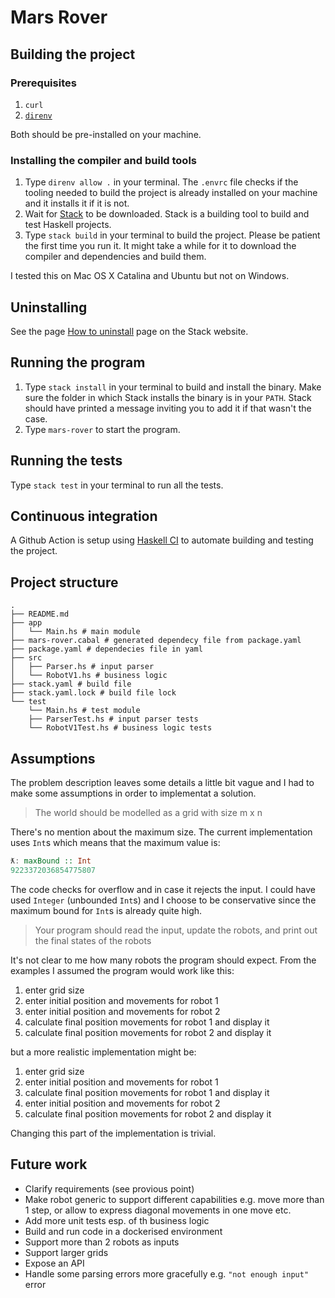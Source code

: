 # Mars Rover

## Building the project

### Prerequisites

1. `curl`
2. [`direnv`](https://direnv.net/)

Both should be pre-installed on your machine.

### Installing the compiler and build tools

1. Type `direnv allow .` in your terminal.
   The `.envrc` file checks if the tooling needed to build the project is
   already installed on your machine and it installs it if it is not.
2. Wait for [Stack](https://docs.haskellstack.org/en/stable) to be downloaded.
   Stack is a building tool to build and test Haskell projects.
3. Type `stack build` in your terminal to build the project.
   Please be patient the first time you run it. It might take a while for it
   to download the compiler and dependencies and build them.

I tested this on Mac OS X Catalina and Ubuntu but not on Windows.

## Uninstalling

See the page [How to uninstall](https://docs.haskellstack.org/en/stable/README/#how-to-uninstall)
page on the Stack website.

## Running the program

1. Type `stack install` in your terminal to build and install the binary.
   Make sure the folder in which Stack installs the binary is in your
   `PATH`. Stack should have printed a message inviting you to add it if
   that wasn't the case.
2. Type `mars-rover` to start the program.

## Running the tests

Type `stack test` in your terminal to run all the tests.

## Continuous integration

A Github Action is setup using [Haskell CI](https://github.com/haskell-CI/haskell-ci)
to automate building and testing the project.

## Project structure

```
.
├── README.md
├── app
│   └── Main.hs # main module
├── mars-rover.cabal # generated dependecy file from package.yaml
├── package.yaml # dependecies file in yaml
├── src
│   ├── Parser.hs # input parser
│   └── RobotV1.hs # business logic
├── stack.yaml # build file
├── stack.yaml.lock # build file lock
└── test
    └── Main.hs # test module
    ├── ParserTest.hs # input parser tests
    └── RobotV1Test.hs # business logic tests
```

## Assumptions

The problem description leaves some details a little bit vague and I had
to make some assumptions in order to implementat a solution.

> The world should be modelled as a grid with size m x n

There's no mention about the maximum size. The current implementation uses `Int`s
which means that the maximum value is:

```haskell
ƛ: maxBound :: Int
9223372036854775807
```

The code checks for overflow and in case it rejects the input. I could have used
`Integer` (unbounded `Int`s) and I choose to be conservative since the maximum
bound for `Int`s is already quite high.

> Your program should read the input, update the robots, and print out
  the final states of the robots

It's not clear to me how many robots the program should expect. From the examples
I assumed the program would work like this:

1. enter grid size
2. enter initial position and movements for robot 1
3. enter initial position and movements for robot 2
4. calculate final position movements for robot 1 and display it
5. calculate final position movements for robot 2 and display it

but a more realistic implementation might be:

1. enter grid size
2. enter initial position and movements for robot 1
3. calculate final position movements for robot 1 and display it
4. enter initial position and movements for robot 2
5. calculate final position movements for robot 2 and display it

Changing this part of the implementation is trivial.

## Future work

* Clarify requirements (see provious point)
* Make robot generic to support different capabilities e.g. move more than 1 step,
  or allow to express diagonal movements in one move etc.
* Add more unit tests esp. of th business logic
* Build and run code in a dockerised environment
* Support more than 2 robots as inputs
* Support larger grids
* Expose an API
* Handle some parsing errors more gracefully e.g. `"not enough input"` error
